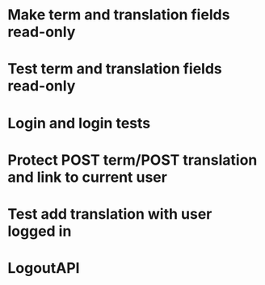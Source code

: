 # Make term and translation fields read-only
# Test term and translation fields read-only
# Login and login tests
# Protect POST term/POST translation and link to current user
# Test add translation with user logged in
# LogoutAPI
